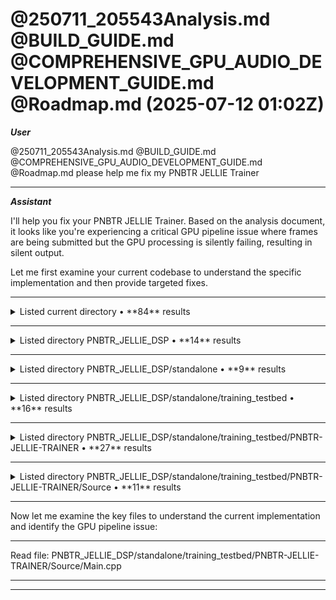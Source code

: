 <!-- Generated by SpecStory -->

# @250711_205543Analysis.md @BUILD_GUIDE.md @COMPREHENSIVE_GPU_AUDIO_DEVELOPMENT_GUIDE.md @Roadmap.md (2025-07-12 01:02Z)

_**User**_

@250711_205543Analysis.md @BUILD_GUIDE.md @COMPREHENSIVE_GPU_AUDIO_DEVELOPMENT_GUIDE.md @Roadmap.md please help me fix my PNBTR JELLIE Trainer

---

_**Assistant**_

I'll help you fix your PNBTR JELLIE Trainer. Based on the analysis document, it looks like you're experiencing a critical GPU pipeline issue where frames are being submitted but the GPU processing is silently failing, resulting in silent output.

Let me first examine your current codebase to understand the specific implementation and then provide targeted fixes.


---

<details>
            <summary>Listed current directory • **84** results</summary>
        
| Name |
|-------|
| 📁 `.git` |
| 📄 `.gitignore` |
| 📄 `PNBTR_JELLIE_DSP_HELP_REQUEST.md` |
| 📄 `.DS_Store` |
| 📄 `JAMNet_full_backup_July_10_2025.tar.gz` |
| 📁 `PNBTR_JELLIE_DSP` |
| 📁 `PNBTR_JELLIE_DSP BACKUP` |
| 📁 `PNBTR_JELLIE_DSP BACKUP 3 REC INPUT` |
| 📁 `PNBTR_JELLIE_DSP BACKUP2` |
| 📁 `PNBTR_Training` |
| 📄 `250710_043927_MASTER_INDEX_PBJ_DOCUMENTATION.md` |
| 📄 `250710_051121_ASSISTANT_FAILURE_ANALYSIS_UPDATE.md` |
| 📄 `250710_045720_ASSISTANT_FAILURE_ANALYSIS.md` |
| 📄 `250710_043812_MASTER_INDEX_PBJ_DOCUMENTATION.md` |
| 📁 `PNBTR_JELLIE_DSP X BROKEN` |
| 📁 `phase4c_test` |
| 📁 `Documentation` |
| 📄 `Patent_Pending.txt` |
| 📁 `.venv` |
| 📁 `JMID_Framework` |
| 📁 `standalone` |
| 📁 `JAMCam` |
| 📄 `sync_worktrees.sh` |
| 📄 `WORKTREE_WORKFLOW.md` |
| 📄 `COLLABORATION.md` |
| 📄 `setup-collaboration.sh` |
| 📁 `PNBTR_Framework` |
| 📁 `JAM_Framework_v2` |
| 📁 `JVID_Framework` |
| 📁 `JDAT_Framework` |
| 📄 `GITHUB_BACKUP_COMPLETE_JULY_7_2025.md` |
| 📁 `TOASTer` |
| 📄 `transport_sync_test_instructions.md` |
| 📁 `.specstory` |
| 📄 `.cursorindexingignore` |
| 📄 `complete_organization.sh` |
| 📄 `organize_documentation.sh` |
| 📄 `d89a5da7-1c55-4b5c-a1f9-0bccee6855f0.png` |
| 📄 `LINUX-Prep-converted.txt` |
| 📄 `phase_d_final_validation.sh` |
| 📄 `phase_b_summary.sh` |
| 📄 `phase_c_validation.sh` |
| 📄 `phase_a_validation.sh` |
| 📁 `VirtualAssistance` |
| 📄 `test_bars_beats_reset.cpp` |
| 📄 `test_bars_beats_reset` |
| 📄 `test_gpu_bars_beats` |
| 📄 `test_gpu_bars_beats.cpp` |
| 📄 `test_toaster_transport.cpp` |
| 📄 `test_toaster_transport_static` |
| 📄 `test_toaster_transport_debug2` |
| 📄 `test_toaster_transport_final` |
| 📄 `test_toaster_transport_debug` |
| 📄 `test_toaster_transport` |
| 📄 `direct_gpu_transport_test.cpp` |
| 📄 `minimal_gpu_transport_test.cpp` |
| 📄 `simple_transport_test.cpp` |
| 📄 `test_gpu_transport.cpp` |
| 📄 `direct_gpu_transport_test_fixed` |
| 📄 `direct_gpu_transport_test_debug` |
| 📄 `direct_gpu_transport_test_sync` |
| 📄 `direct_gpu_transport_test` |
| 📄 `test_fixed_gpu_transport` |
| 📄 `simple_transport_test` |
| 📄 `minimal_test_debug2` |
| 📄 `minimal_test_debug` |
| 📄 `minimal_test` |
| 📄 `test_gpu_transport_debug` |
| 📄 `test_gpu_transport_fixed` |
| 📄 `test_gpu_transport` |
| 📄 `test_jam_network_fixes.sh` |
| 📄 `test_network_fixes.sh` |
| 📁 `build` |
| 📄 `test_jam_fixes.sh` |
| 📄 `test_discovery.sh` |
| 📄 `test_network.sh` |
| 📄 `test_udp_multicast.cpp` |
| 📄 `test_udp_multicast` |
| 📁 `JELLIE` |
| 📄 `toast_test_servers.sh` |
| 📄 `test_bonjour_service` |
| 📁 `.vscode` |
| 📁 `consolelog` |
| 📄 `TCP-UDP-PNTBTR.MD` |

</details>

---

<details>
            <summary>Listed directory PNBTR_JELLIE_DSP • **14** results</summary>
        
| Name |
|-------|
| 📁 `build` |
| 📁 `standalone` |
| 📁 `core` |
| 📁 `include` |
| 📄 `.DS_Store` |
| 📁 `chatlogs` |
| 📁 `VST3_SDK` |
| 📄 `run_pnbtr_jellie_app.sh` |
| 📄 `fix_pnbtr_jellie_app.sh` |
| 📄 `CMakeLists.txt` |
| 📁 `output` |
| 📁 `reports` |
| 📁 `tests` |
| 📄 `build_testbeds.sh` |

</details>

---

<details>
            <summary>Listed directory PNBTR_JELLIE_DSP/standalone • **9** results</summary>
        
| Name |
|-------|
| 📄 `.DS_Store` |
| 📁 `PNBTRJellieTrainer_CLEAN` |
| 📄 `CMakeLists.txt` |
| 📁 `training_testbed` |
| 📁 `vst3_plugin` |
| 📁 `JuceApp` |
| 📁 `build` |
| 📁 `audio_testbed` |
| 📁 `network_testbed` |

</details>

---

<details>
            <summary>Listed directory PNBTR_JELLIE_DSP/standalone/training_testbed • **16** results</summary>
        
| Name |
|-------|
| 📁 `PBJ_DOCUMENTATION` |
| 📄 `.DS_Store` |
| 📁 `PNBTR-JELLIE-TRAINER` |
| 📄 `core_audio_gui.mm` |
| 📁 `build` |
| 📁 `PBJ_DOCUMENTATION-BROKENBRANCH` |
| 📄 `PNBTR-JELLIE-TRAINER alias` |
| 📄 `CMakeLists.txt` |
| 📄 `main.cpp` |
| 📄 `simple_gui.mm` |
| 📄 `training_testbed.cpp` |
| 📄 `training_testbed.h` |
| 📄 `CMakeLists_new.txt` |
| 📄 `JuceApp.h` |
| 📄 `JuceMain.cpp` |
| 📄 `CMakeLists_old.txt` |

</details>

---

<details>
            <summary>Listed directory PNBTR_JELLIE_DSP/standalone/training_testbed/PNBTR-JELLIE-TRAINER • **27** results</summary>
        
| Name |
|-------|
| 📁 `build` |
| 📁 `Source` |
| 📄 `CMakeLists.txt` |
| 📄 `launch_app.sh` |
| 📁 `shaders` |
| 📄 `diagnose_system.sh` |
| 📄 `test_debugging_buttons.cpp` |
| 📄 `test_audio_pipeline.sh` |
| 📄 `quick_launch_commands.md` |
| 📁 `.cache` |
| 📄 `build_pnbtr_jellie.sh` |
| 📄 `PHASE_4C_ULTIMATE_COMPLETE.md` |
| 📄 `PHASE_4B_COMPLETE.md` |
| 📄 `GPU_ASYNC_COMPUTE_COMPLETE.md` |
| 📄 `ECS_SYSTEM_COMPLETE.md` |
| 📄 `AUDIO_ENGINE_READY.md` |
| 📁 `jam_framework_v2` |
| 📄 `cmake_install.cmake` |
| 📄 `default.metallib` |
| 📄 `waveformRenderer.air` |
| 📄 `audioProcessingKernels.air` |
| 📄 `SCHEMATIC_IMPLEMENTATION_ROADMAP.md` |
| 📄 `Schematic.md` |
| 📄 `GUI_BUILD_ROADMAP.md` |
| 📄 `BUILD_SUCCESS_SUMMARY.md` |
| 📄 `IMPLEMENTATION_STATUS.md` |
| 📄 `Schematic copy.md` |

</details>

---

<details>
            <summary>Listed directory PNBTR_JELLIE_DSP/standalone/training_testbed/PNBTR-JELLIE-TRAINER/Source • **11** results</summary>
        
| Name |
|-------|
| 📄 `.DS_Store` |
| 📁 `GPU` |
| 📁 `Core` |
| 📁 `GUI` |
| 📁 `DSP` |
| 📁 `Audio` |
| 📁 `Network` |
| 📁 `Metrics` |
| 📄 `Main.cpp` |
| 📁 `Recording` |
| 📁 `Utils` |

</details>

---

Now let me examine the key files to understand the current implementation and identify the GPU pipeline issue:


---

Read file: PNBTR_JELLIE_DSP/standalone/training_testbed/PNBTR-JELLIE-TRAINER/Source/Main.cpp

---



---

